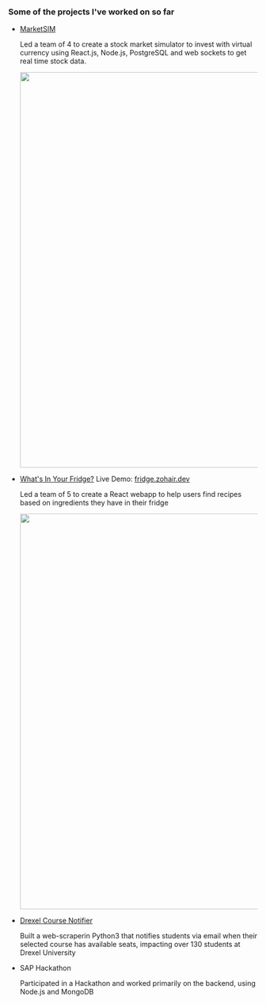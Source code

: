 ### Some of the projects I've worked on so far

- [MarketSIM](https://gitlab.com/Zohair-coder/market-sim)

  Led a team of 4 to create a stock market simulator to invest with virtual currency using React.js, Node.js, PostgreSQL and web sockets to get real time stock data.

  <img src="https://i.imgur.com/sAyvRl9.png" width="800"/>

- [What's In Your Fridge?](https://gitlab.cci.drexel.edu/ci102-3teaml/whats_in_your_fridge)
  Live Demo: [fridge.zohair.dev](https://fridge.zohair.dev/)

  Led a team of 5 to create a React webapp to help users find recipes based on ingredients they have in their fridge

  <img src="https://i.imgur.com/AdO6VNQ.png" width="800">

- [Drexel Course Notifier](https://github.com/Zohair-coder/Drexel-Course-Availability-Notifier)

  Built a web-scraperin Python3 that notifies students via email when their selected course has available seats, impacting over 130 students at Drexel University

- SAP Hackathon

  Participated in a Hackathon and worked primarily on the backend, using Node.js and MongoDB
